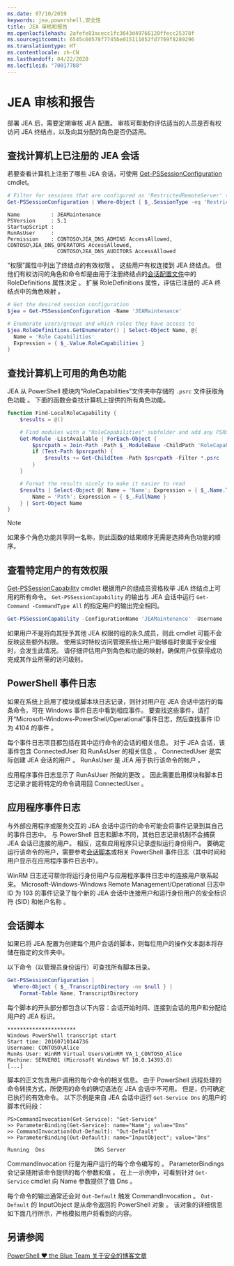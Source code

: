 ```yaml
---
ms.date: 07/10/2019
keywords: jea,powershell,安全性
title: JEA 审核和报告
ms.openlocfilehash: 2afefe83acecc1fc3643d49766120ffecc25378f
ms.sourcegitcommit: 6545c60578f7745be015111052fd7769f8289296
ms.translationtype: HT
ms.contentlocale: zh-CN
ms.lasthandoff: 04/22/2020
ms.locfileid: "70017788"
---
```

# <a name="auditing-and-reporting-on-jea"></a>JEA 审核和报告

部署 JEA 后，需要定期审核 JEA 配置。 审核可帮助你评估适当的人员是否有权访问 JEA 终结点，以及向其分配的角色是否仍适用。

## <a name="find-registered-jea-sessions-on-a-machine"></a>查找计算机上已注册的 JEA 会话

若要查看计算机上注册了哪些 JEA 会话，可使用 [Get-PSSessionConfiguration](/powershell/module/microsoft.powershell.core/get-pssessionconfiguration) cmdlet。

```powershell
# Filter for sessions that are configured as 'RestrictedRemoteServer' to find JEA-like session configurations
Get-PSSessionConfiguration | Where-Object { $_.SessionType -eq 'RestrictedRemoteServer' }
```

```Output
Name          : JEAMaintenance
PSVersion     : 5.1
StartupScript :
RunAsUser     :
Permission    : CONTOSO\JEA_DNS_ADMINS AccessAllowed, CONTOSO\JEA_DNS_OPERATORS AccessAllowed,
                CONTOSO\JEA_DNS_AUDITORS AccessAllowed
```

“权限”属性中列出了终结点的有效权限  。 这些用户有权连接到 JEA 终结点。 但他们有权访问的角色和命令却是由用于注册终结点的[会话配置文件](session-configurations.md)中的 RoleDefinitions 属性决定  。 扩展 RoleDefinitions 属性，评估已注册的 JEA 终结点中的角色映射  。

```powershell
# Get the desired session configuration
$jea = Get-PSSessionConfiguration -Name 'JEAMaintenance'

# Enumerate users/groups and which roles they have access to
$jea.RoleDefinitions.GetEnumerator() | Select-Object Name, @{
  Name = 'Role Capabilities'
  Expression = { $_.Value.RoleCapabilities }
}
```

## <a name="find-available-role-capabilities-on-the-machine"></a>查找计算机上可用的角色功能

JEA 从 PowerShell 模块内“RoleCapabilities”文件夹中存储的 `.psrc` 文件获取角色功能  。 下面的函数会查找计算机上提供的所有角色功能。

```powershell
function Find-LocalRoleCapability {
    $results = @()

    # Find modules with a "RoleCapabilities" subfolder and add any PSRC files to the result set
    Get-Module -ListAvailable | ForEach-Object {
        $psrcpath = Join-Path -Path $_.ModuleBase -ChildPath 'RoleCapabilities'
        if (Test-Path $psrcpath) {
            $results += Get-ChildItem -Path $psrcpath -Filter *.psrc
        }
    }

    # Format the results nicely to make it easier to read
    $results | Select-Object @{ Name = 'Name'; Expression = { $_.Name.TrimEnd('.psrc') }}, @{
        Name = 'Path'; Expression = { $_.FullName }
    } | Sort-Object Name
}
```

> [!NOTE]
> 如果多个角色功能共享同一名称，则此函数的结果顺序无需是选择角色功能的顺序。

## <a name="check-effective-rights-for-a-specific-user"></a>查看特定用户的有效权限

[Get-PSSessionCapability](/powershell/module/microsoft.powershell.core/Get-PSSessionCapability) cmdlet 根据用户的组成员资格枚举 JEA 终结点上可用的所有命令。
`Get-PSSessionCapability` 的输出与 JEA 会话中运行 `Get-Command -CommandType All` 的指定用户的输出完全相同。

```powershell
Get-PSSessionCapability -ConfigurationName 'JEAMaintenance' -Username 'CONTOSO\Alice'
```

如果用户不是将向其授予其他 JEA 权限的组的永久成员，则此 cmdlet 可能不会反映这些额外权限。 使用实时特权访问管理系统让用户能够临时隶属于安全组时，会发生此情况。 请仔细评估用户到角色和功能的映射，确保用户仅获得成功完成其作业所需的访问级别。

## <a name="powershell-event-logs"></a>PowerShell 事件日志

如果在系统上启用了模块或脚本块日志记录，则针对用户在 JEA 会话中运行的每条命令，可在 Windows 事件日志中看到相应事件。 要查找这些事件，请打开“Microsoft-Windows-PowerShell/Operational”事件日志，然后查找事件 ID 为 4104 的事件   。

每个事件日志项目都包括在其中运行命令的会话的相关信息。 对于 JEA 会话，该事件包含 ConnectedUser 和 RunAsUser 的相关信息   。 ConnectedUser 是实际创建 JEA 会话的用户  。 RunAsUser 是 JEA 用于执行该命令的帐户  。

应用程序事件日志显示了 RunAsUser 所做的更改  。 因此需要启用模块和脚本日志记录才能将特定的命令调用回 ConnectedUser  。

## <a name="application-event-logs"></a>应用程序事件日志

与外部应用程序或服务交互的 JEA 会话中运行的命令可能会将事件记录到其自己的事件日志中。 与 PowerShell 日志和脚本不同，其他日志记录机制不会捕获 JEA 会话已连接的用户。 相反，这些应用程序只记录虚拟运行身份用户。
要确定运行该命令的用户，需要参考[会话脚本](#session-transcripts)或相关 PowerShell 事件日志（其中时间和用户显示在应用程序事件日志中）。

WinRM 日志还可帮你将运行身份用户与应用程序事件日志中的连接用户联系起来。 Microsoft-Windows-Windows Remote Management/Operational 日志中 ID 为 193 的事件记录了每个新的 JEA 会话中连接用户和运行身份用户的安全标识符 (SID) 和帐户名称   。

## <a name="session-transcripts"></a>会话脚本

如果已将 JEA 配置为创建每个用户会话的脚本，则每位用户的操作文本副本将存储在指定的文件夹中。

以下命令（以管理员身份运行）可查找所有脚本目录。

```powershell
Get-PSSessionConfiguration |
  Where-Object { $_.TranscriptDirectory -ne $null } |
    Format-Table Name, TranscriptDirectory
```

每个脚本的开头部分都包含以下内容：会话开始时间、连接到会话的用户和分配给用户的 JEA 标识。

```
**********************
Windows PowerShell transcript start
Start time: 20160710144736
Username: CONTOSO\Alice
RunAs User: WinRM Virtual Users\WinRM VA_1_CONTOSO_Alice
Machine: SERVER01 (Microsoft Windows NT 10.0.14393.0)
[...]
```

脚本的正文包含用户调用的每个命令的相关信息。 由于 PowerShell 远程处理的命令转换方式，所使用的命令的确切语法在 JEA 会话中不可用。 但是，仍可确定已执行的有效命令。 以下示例是来自 JEA 会话中运行 `Get-Service Dns` 的用户的脚本代码段：

```
PS>CommandInvocation(Get-Service): "Get-Service"
>> ParameterBinding(Get-Service): name="Name"; value="Dns"
>> CommandInvocation(Out-Default): "Out-Default"
>> ParameterBinding(Out-Default): name="InputObject"; value="Dns"

Running  Dns                DNS Server
```

CommandInvocation 行是为用户运行的每个命令编写的  。 ParameterBindings 会记录随附该命令提供的每个参数和值  。 在上一示例中，可看到针对 `Get-Service` cmdlet 向 Name 参数提供了值 Dns   。

每个命令的输出通常还会对 `Out-Default` 触发 CommandInvocation  。 `Out-Default` 的 InputObject 是从命令返回的 PowerShell 对象  。 该对象的详细信息如下面几行所示，严格模拟用户将看到的内容。

## <a name="see-also"></a>另请参阅

[PowerShell ♥ the Blue Team  关于安全的博客文章](https://devblogs.microsoft.com/powershell/powershell-the-blue-team/)
